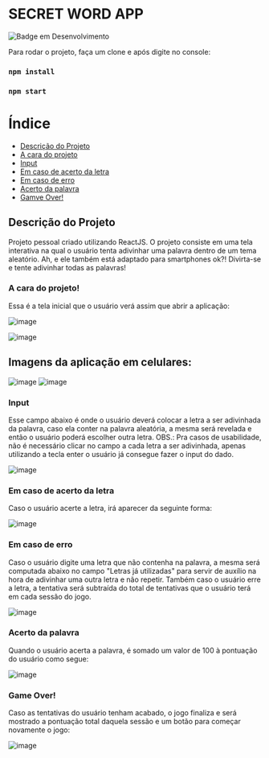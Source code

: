 # SECRET WORD APP

![Badge em Desenvolvimento](http://img.shields.io/static/v1?label=STATUS&message=EM%20DESENVOLVIMENTO&color=GREEN&style=for-the-badge)

Para rodar o projeto, faça um clone e após digite no console:
### `npm install`

### `npm start`

# Índice

* [Descrição do Projeto](#Descrição-do-projeto)
* [A cara do projeto](#A-cara-do-projeto)
* [Input](#Input)
* [Em caso de acerto da letra](#Em-caso-de-acerto-da-letra)
* [Em caso de erro](#Em-caso-de-erro)
* [Acerto da palavra](#Acerto-da-palavra)
* [Gamve Over!](#Game-Over!)

## Descrição do Projeto

Projeto pessoal criado utilizando ReactJS.
O projeto consiste em uma tela interativa na qual o usuário tenta adivinhar uma palavra dentro de um tema aleatório.
Ah, e ele também está adaptado para smartphones ok?!
Divirta-se e tente adivinhar todas as palavras!

### A cara do projeto!
Essa é a tela inicial que o usuário verá assim que abrir a aplicação:

![image](https://user-images.githubusercontent.com/105092250/201227425-843f8b4b-ff32-48a5-8002-98e5aa3e5381.png)


![image](https://user-images.githubusercontent.com/105092250/201226178-e9d83547-3f11-4b6f-bd64-2b74f4041ae1.png)

## Imagens da aplicação em celulares:
![image](https://user-images.githubusercontent.com/105092250/201228868-cd30ea47-6db9-4904-a0a4-5dea3c9e4a74.png)
![image](https://user-images.githubusercontent.com/105092250/201228892-863a78cd-ba5e-4165-91bc-47025eed77e7.png)


### Input
Esse campo abaixo é onde o usuário deverá colocar a letra a ser adivinhada da palavra, caso ela conter na palavra aleatória, a mesma será revelada e então o usuário poderá escolher outra letra.
OBS.: Pra casos de usabilidade, não é necessário clicar no campo a cada letra a ser adivinhada, apenas utilizando a tecla enter o usuário já consegue fazer o input do dado.

![image](https://user-images.githubusercontent.com/105092250/201226480-50a58ace-e4d6-480a-abf4-67f0fb3388dd.png)

### Em caso de acerto da letra
Caso o usuário acerte a letra, irá aparecer da seguinte forma:

![image](https://user-images.githubusercontent.com/105092250/201226582-ba15eb72-764a-4fd0-b0fa-27478c3e5163.png)

### Em caso de erro
Caso o usuário digite uma letra que não contenha na palavra, a mesma será computada abaixo no campo "Letras já utilizadas" para servir de auxílio na hora de adivinhar uma outra letra e não repetir. Também caso o usuário erre a letra, a tentativa será subtraída do total de tentativas que o usuário terá em cada sessão do jogo.

![image](https://user-images.githubusercontent.com/105092250/201226917-d0c9e94d-5692-48a8-8069-06d5511684f8.png)

### Acerto da palavra
Quando o usuário acerta a palavra, é somado um valor de 100 à pontuação do usuário como segue: 

![image](https://user-images.githubusercontent.com/105092250/201227016-2a6096b0-3cea-43fd-a25a-917b3aa8626d.png)

### Game Over!
Caso as tentativas do usuário tenham acabado, o jogo finaliza e será mostrado a pontuação total daquela sessão e um botão para começar novamente o jogo:

![image](https://user-images.githubusercontent.com/105092250/201227287-2d74d82b-afa4-42b3-b79e-1896261006fb.png)
